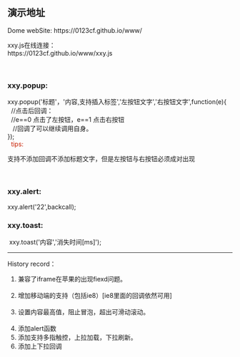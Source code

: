 <html>
<body>

<h2>演示地址</h2>
Dome webSite: https://0123cf.github.io/www/
<br />
<p>
 xxy.js在线连接：<br />
 https://0123cf.github.io/www/xxy.js
</p>
<br />
<h3>xxy.popup:</h3>xxy.popup('标题'，'内容,支持插入标签','左按钮文字','右按钮文字',function(e){
<br /> &nbsp; //点击后回调：
 <br />&nbsp;  //e==0 点击了左按钮，e==1 点击右按钮
<br /> &nbsp;  //回调了可以继续调用自身。
<br /> });
<br /> &nbsp; <span style="color:rgb(200,30,0)">tips:</span>
<p>支持不添加回调不添加标题文字，但是左按钮与右按钮必须成对出现</p>
<br />

<h3>xxy.alert:</h3>	xxy.alert('22',backcall);
<br />
<h3>xxy.toast:</h3>&nbsp;xxy.toast('内容','消失时间[ms]');
<HR />
<div>
 History record：<br />
 <ol> 
   <li>兼容了iframe在苹果的出现fiexd问题。</li>
   <li>增加移动端的支持（包括ie8）[ie8里面的回调依然可用]</li>
   <li>设置内容最高值，阻止冒泡，超出可滑动滚动。</li>
   <li>添加alert函数</li>
   <li>添加支持多指触控，上拉加载，下拉刷新。</li>
   <li>添加上下拉回调</li>
 </ol>
</body>
</html>